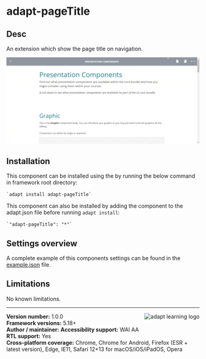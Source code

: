 # adapt-pageTitle  
    
## Desc
  An extension which show the page title on navigation.

<img src="https://github.com/NayanKhedkar/gif_file/blob/main/page_title.gif?raw=true" alt="page_title.gif">

## Installation
This component can be installed using the by running the below command in framework root directory:

    `adapt install adapt-pageTitle`

This component can also be installed by adding the component to the adapt.json file before running `adapt install`:

    `"adapt-pageTitle": "*"`
    

## Settings overview

A complete example of this components settings can be found in the [example.json](https://github.com/NayanKhedkar/adapt-pageTitle/blob/master/example.json) file.

## Limitations

No known limitations.

----------------------------
**Version number:**  1.0.0   <a href="https://community.adaptlearning.org/" target="_blank"><img src="https://github.com/adaptlearning/documentation/blob/master/04_wiki_assets/plug-ins/images/adapt-logo-mrgn-lft.jpg" alt="adapt learning logo" align="right"></a>  
**Framework versions:**  5.18+  
**Author / maintainer:** 
**Accessibility support:** WAI AA  
**RTL support:** Yes  
**Cross-platform coverage:** Chrome, Chrome for Android, Firefox (ESR + latest version), Edge, IE11, Safari 12+13 for macOS/iOS/iPadOS, Opera  
